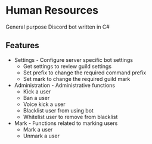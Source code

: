 # Human Resources

General purpose Discord bot written in C#

## Features

* Settings - Configure server specific bot settings
  * Get settings to review guild settings
  * Set prefix to change the required command prefix
  * Set mark to change the required guild mark
* Administration - Administrative functions
  * Kick a user
  * Ban a user
  * Voice kick a user
  * Blacklist user from using bot
  * Whitelist user to remove from blacklist
* Mark - Functions related to marking users
  * Mark a user
  * Unmark a user

